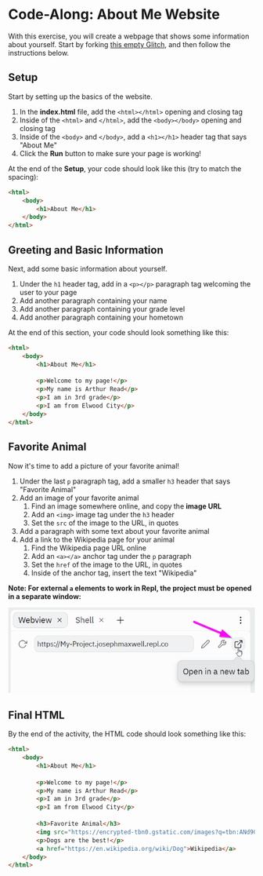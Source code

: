 # Code-Along: About Me Website
With this exercise, you will create a webpage that shows some information about yourself. Start by forking [this empty Glitch](https://glitch.com/edit/#!/emptyweb101), and then follow the instructions below.

## Setup
Start by setting up the basics of the website.

1. In the **index.html** file, add the `<html></html>` opening and closing tag
1. Inside of the `<html>` and `</html>`, add the `<body></body>` opening and closing tag
1. Inside of the `<body>` and `</body>`, add a `<h1></h1>` header tag that says "About Me"
1. Click the **Run** button to make sure your page is working!

At the end of the **Setup**, your code should look like this (try to match the spacing):

```html
<html>
    <body>
        <h1>About Me</h1>
    </body>
</html>
```

## Greeting and Basic Information
Next, add some basic information about yourself.

1. Under the `h1` header tag, add in a `<p></p>` paragraph tag welcoming the user to your page
1. Add another paragraph containing your name
1. Add another paragraph containing your grade level
1. Add another paragraph containing your hometown

At the end of this section, your code should look something like this:

```html
<html>
    <body>
        <h1>About Me</h1>

        <p>Welcome to my page!</p>
        <p>My name is Arthur Read</p>
        <p>I am in 3rd grade</p>
        <p>I am from Elwood City</p>
    </body>
</html>
```

## Favorite Animal
Now it's time to add a picture of your favorite animal!

1. Under the last `p` paragraph tag, add a smaller `h3` header that says "Favorite Animal"
1. Add an image of your favorite animal
    1. Find an image somewhere online, and copy the **image URL**
    1. Add an `<img>` image tag under the `h3` header
    1. Set the `src` of the image to the URL, in quotes
1. Add a paragraph with some text about your favorite animal
1. Add a link to the Wikipedia page for your animal
    1. Find the Wikipedia page URL online
    1. Add an `<a></a>` anchor tag under the `p` paragraph
    1. Set the `href` of the image to the URL, in quotes
    1. Inside of the anchor tag, insert the text "Wikipedia"

**Note: For external `a` elements to work in Repl, the project must be opened in a separate window:**

![](../Assets/OpenInNewTab.png)

## Final HTML
By the end of the activity, the HTML code should look something like this:

```html
<html>
    <body>
        <h1>About Me</h1>

        <p>Welcome to my page!</p>
        <p>My name is Arthur Read</p>
        <p>I am in 3rd grade</p>
        <p>I am from Elwood City</p>

        <h3>Favorite Animal</h3>
        <img src="https://encrypted-tbn0.gstatic.com/images?q=tbn:ANd9GcSRHWrjkHIyyV_Rit7glavKHKa5htLmnC0Z5w&usqp=CAU" />
        <p>Dogs are the best!</p>
        <a href="https://en.wikipedia.org/wiki/Dog">Wikipedia</a>
    </body>
</html>
```
